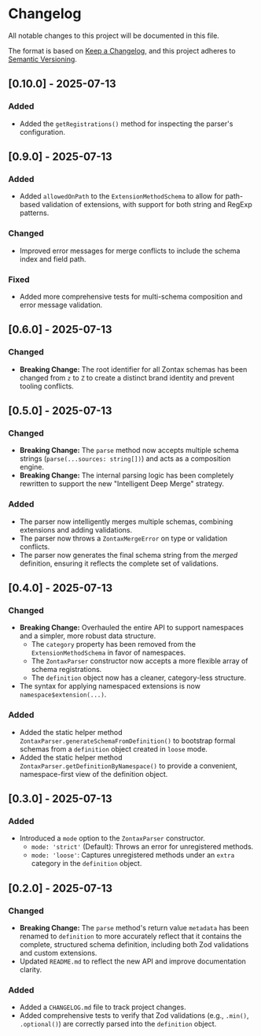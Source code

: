 # Changelog

All notable changes to this project will be documented in this file.

The format is based on [Keep a Changelog](https://keepachangelog.com/en/1.0.0/),
and this project adheres to [Semantic Versioning](https://semver.org/spec/v2.0.0.html).

## [0.10.0] - 2025-07-13

### Added
- Added the `getRegistrations()` method for inspecting the parser's configuration.

## [0.9.0] - 2025-07-13

### Added
- Added `allowedOnPath` to the `ExtensionMethodSchema` to allow for path-based validation of extensions, with support for both string and RegExp patterns.

### Changed
- Improved error messages for merge conflicts to include the schema index and field path.

### Fixed
- Added more comprehensive tests for multi-schema composition and error message validation.

## [0.6.0] - 2025-07-13

### Changed
- **Breaking Change:** The root identifier for all Zontax schemas has been changed from `z` to `Z` to create a distinct brand identity and prevent tooling conflicts.

## [0.5.0] - 2025-07-13

### Changed
- **Breaking Change:** The `parse` method now accepts multiple schema strings (`parse(...sources: string[])`) and acts as a composition engine.
- **Breaking Change:** The internal parsing logic has been completely rewritten to support the new "Intelligent Deep Merge" strategy.

### Added
- The parser now intelligently merges multiple schemas, combining extensions and adding validations.
- The parser now throws a `ZontaxMergeError` on type or validation conflicts.
- The parser now generates the final schema string from the *merged* definition, ensuring it reflects the complete set of validations.

## [0.4.0] - 2025-07-13

### Changed

- **Breaking Change:** Overhauled the entire API to support namespaces and a simpler, more robust data structure.
  - The `category` property has been removed from the `ExtensionMethodSchema` in favor of namespaces.
  - The `ZontaxParser` constructor now accepts a more flexible array of schema registrations.
  - The `definition` object now has a cleaner, category-less structure.
- The syntax for applying namespaced extensions is now `namespace$extension(...)`.

### Added

- Added the static helper method `ZontaxParser.generateSchemaFromDefinition()` to bootstrap formal schemas from a `definition` object created in `loose` mode.
- Added the static helper method `ZontaxParser.getDefinitionByNamespace()` to provide a convenient, namespace-first view of the definition object.

## [0.3.0] - 2025-07-13

### Added

- Introduced a `mode` option to the `ZontaxParser` constructor.
  - `mode: 'strict'` (Default): Throws an error for unregistered methods.
  - `mode: 'loose'`: Captures unregistered methods under an `extra` category in the `definition` object.

## [0.2.0] - 2025-07-13

### Changed

- **Breaking Change:** The `parse` method's return value `metadata` has been renamed to `definition` to more accurately reflect that it contains the complete, structured schema definition, including both Zod validations and custom extensions.
- Updated `README.md` to reflect the new API and improve documentation clarity.

### Added

- Added a `CHANGELOG.md` file to track project changes.
- Added comprehensive tests to verify that Zod validations (e.g., `.min()`, `.optional()`) are correctly parsed into the `definition` object.
